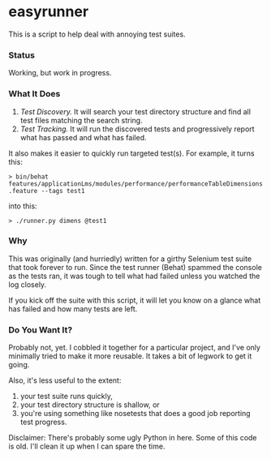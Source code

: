 easyrunner
==========

This is a script to help deal with annoying test suites.

### Status
Working, but work in progress.

### What It Does

1. *Test Discovery.* It will search your test directory structure and find all test files matching the search string.
2. *Test Tracking.* It will run the discovered tests and progressively report what has passed and what has failed. 

It also makes it easier to quickly run targeted test(s). For example, it turns this:

`> bin/behat features/applicationLms/modules/performance/performanceTableDimensions.feature --tags test1`

into this:

`> ./runner.py dimens @test1`

### Why
This was originally (and hurriedly) written for a girthy Selenium test suite that took forever to run. Since the test runner (Behat) spammed the console as the tests ran, it was tough to tell what had failed unless you watched the log closely.

If you kick off the suite with this script, it will let you know on a glance what has failed and how many tests are left.

### Do You Want It?
Probably not, yet. I cobbled it together for a particular project, and I've only minimally tried to make it more reusable. It takes a bit of legwork to get it going.

Also, it's less useful to the extent:

1. your test suite runs quickly,
2. your test directory structure is shallow, or
2. you're using something like nosetests that does a good job reporting test progress.


Disclaimer: There's probably some ugly Python in here. Some of this code is old. I'll clean it up when I can spare the time.

